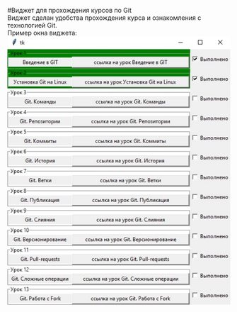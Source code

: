 #Виджет для прохождения курсов по Git\
Виджет сделан удобства прохождения курса и ознакомления с технологией Git.\
Пример окна виджета:\
![Screenshot](WidgetImages/Widget1.jpg)
